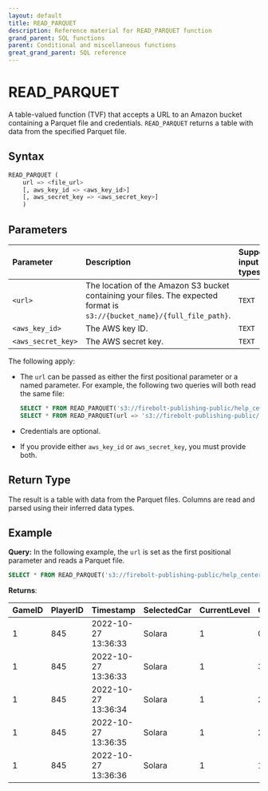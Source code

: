 ```yaml
---
layout: default
title: READ_PARQUET
description: Reference material for READ_PARQUET function
grand_parent: SQL functions
parent: Conditional and miscellaneous functions
great_grand_parent: SQL reference
---
```


# READ_PARQUET

A table-valued function (TVF) that accepts a URL to an Amazon bucket containing a Parquet file and credentials. `READ_PARQUET` returns a table with data from the specified Parquet file.

## Syntax

```sql
READ_PARQUET ( 
    url => <file_url>
    [, aws_key_id => <aws_key_id>]
    [, aws_secret_key => <aws_secret_key>]
    )
```

## Parameters

| Parameter                     | Description                                                                                      | Supported input types |
|:------------------------------|:-------------------------------------------------------------------------------------------------|:----------------------|
| `<url>`                       | The location of the Amazon S3 bucket containing your files. The expected format is `s3://{bucket_name}/{full_file_path}`.          | `TEXT`                |
| `<aws_key_id>`                | The AWS key ID.                                                                                      | `TEXT`                |
| `<aws_secret_key>`            | The AWS secret key.                                                                                  | `TEXT`                |

The following apply:

* The `url` can be passed as either the first positional parameter or a named parameter. For example, the following two queries will both read the same file:

    ```sql
    SELECT * FROM READ_PARQUET('s3://firebolt-publishing-public/help_center_assets/firebolt_sample_dataset/playstats/TournamentID=92/cc2a2a0b4e8b4fb39abf20a956e7cc3e-0.parquet');
    SELECT * FROM READ_PARQUET(url => 's3://firebolt-publishing-public/help_center_assets/firebolt_sample_dataset/playstats/TournamentID=92/cc2a2a0b4e8b4fb39abf20a956e7cc3e-0.parquet');
    ```

* Credentials are optional. 

* If you provide either `aws_key_id` or `aws_secret_key`, you must provide both.

## Return Type

The result is a table with data from the Parquet files. Columns are read and parsed using their inferred data types.

## Example

**Query:**
In the following example, the `url` is set as the first positional parameter and reads a Parquet file.

   ```sql
   SELECT * FROM READ_PARQUET('s3://firebolt-publishing-public/help_center_assets/firebolt_sample_dataset/playstats/TournamentID=92/cc2a2a0b4e8b4fb39abf20a956e7cc3e-0.parquet') LIMIT 5;
```

**Returns**:

| GameID | PlayerID | Timestamp | SelectedCar | CurrentLevel | CurrentSpeed | CurrentPlayTime | CurrentScore | Event | ErrorCode |
|:---------|:---------|:--------------------|:---------|:---------|:---------|:---------|:---------|:---------|:----------|
| 1       | 845     | 2022-10-27 13:36:33| Solara  | 1       | 0       | 0       | 0       | Brake   | NoError  |
| 1       | 845     | 2022-10-27 13:36:33| Solara  | 1       | 339     | 0.9872  | 2       | RightTurn| GraphicsFreeze |
| 1       | 845     | 2022-10-27 13:36:34| Solara  | 1       | 288     | 1.9744  | 20      | Tilt     | NoError  |
| 1       | 845     | 2022-10-27 13:36:35| Solara  | 1       | 260     | 2.9616  | 53      | Block    | TextNotFound |
| 1       | 845     | 2022-10-27 13:36:36| Solara  | 1       | 196     | 3.9488  | 81      | FullSpeed| NoError  |

